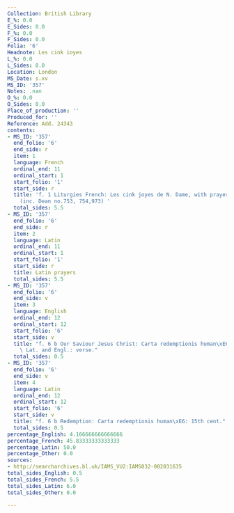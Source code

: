 ```yaml
---
Collection: British Library
E_%: 0.0
E_Sides: 0.0
F_%: 0.0
F_Sides: 0.0
Folia: '6'
Headnote: Les cink ioyes
L_%: 0.0
L_Sides: 0.0
Location: London
MS_Date: s.xv
MS_ID: '357'
Notes: .nan
O_%: 0.0
O_Sides: 0.0
Place_of_production: ''
Produced_for: ''
Reference: Add. 24343
contents:
- MS_ID: '357'
  end_folio: '6'
  end_side: r
  item: 1
  language: French
  ordinal_end: 11
  ordinal_start: 1
  start_folio: '1'
  start_side: r
  title: 'f. 1 Liturgies French: Les cink joyes de N. Dame, with prayers: 15th cent.
    (inc. Dean no.753, 754,973) '
  total_sides: 5.5
- MS_ID: '357'
  end_folio: '6'
  end_side: r
  item: 2
  language: Latin
  ordinal_end: 11
  ordinal_start: 1
  start_folio: '1'
  start_side: r
  title: Latin prayers
  total_sides: 5.5
- MS_ID: '357'
  end_folio: '6'
  end_side: v
  item: 3
  language: English
  ordinal_end: 12
  ordinal_start: 12
  start_folio: '6'
  start_side: v
  title: "f. 6 b Our Saviour Jesus Christ: Carta redemptionis human\xE6: 15th cent.:\
    \ Lat. and Engl.: verse."
  total_sides: 0.5
- MS_ID: '357'
  end_folio: '6'
  end_side: v
  item: 4
  language: Latin
  ordinal_end: 12
  ordinal_start: 12
  start_folio: '6'
  start_side: v
  title: "f. 6 b Redemption: Carta redemptionis human\xE6: 15th cent."
  total_sides: 0.5
percentage_English: 4.166666666666666
percentage_French: 45.83333333333333
percentage_Latin: 50.0
percentage_Other: 0.0
sources:
- http://searcharchives.bl.uk/IAMS_VU2:IAMS032-002031635
total_sides_English: 0.5
total_sides_French: 5.5
total_sides_Latin: 6.0
total_sides_Other: 0.0

---
```

